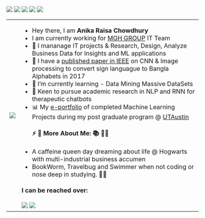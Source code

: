 
<img src ="https://gpvc.arturio.dev/RaisaAnika"> <img src = "https://img.shields.io/badge/Data Analysis-Lover- brightgreen) "> <img src = "https://img.shields.io/badge/NLP-Enthusiast- blueviolet) ">  <img src = "https://img.shields.io/badge/Research-Lover- brightgreen) "> <img src = "https://img.shields.io/badge/Experience-3+ years- yellow) "> 


<!-- 
<img src="https://c.tenor.com/-z2KfO5zAckAAAAC/hello-there-baby-yoda.gif">  -->
<table>
  <tr>
    <td><img src="https://c.tenor.com/KpgCUldoPo4AAAAi/caffeine-rush-decaf.gif"></td>
<!--     <td><img src="https://c.tenor.com/lUFliafCu_MAAAAC/hello.gif"></td> -->
<!--     <td> <img src = "https://tenor.com/8Rxp.gif"></td> -->
    <td>
      <ul>
        <li> Hey there, I am <strong> Anika Raisa Chowdhury </strong> </li>
        <li> I am currently working for <a href="https://wwww.mghgroup.com/">MGH GROUP</a> IT Team </li>
        <li> 💼 I mananage IT projects & Research, Design, Analyze Business Data for Insights and ML applications </li>
        <li>🔬 I have a <a href= "https://ieeexplore.ieee.org/author/37086325068">published paper in IEEE</a>  on CNN & Image processing to convert sign languague to Bangla Alphabets in 2017 </li>
        <li> 🌱 I’m currently learning - Data Mining Massive DataSets</li>
        <li> 🧐 Keen to pursue academic research in NLP and RNN for therapeutic chatbots</li>
        <li> 📊 My <a href= "https://eportfolio.greatlearning.in/anika-chowdhury ">e-portfolio</a> of completed Machine Learning Projects during my post graduate program @ <a href="https://www.mccombs.utexas.edu/execed/take-a-class/greatlearning">UTAustin</a> </li>
<!--         <br> -->
        <h4> ⚡ 👑 <strong> More About Me: </strong>  📚 🏊‍♀️ </h4>
        <li> A caffeine queen day dreaming about life @ Hogwarts with multi-industrial business accumen  </li>
        <li> BookWorm, Travelbug and Swimmer when not coding or nose deep in studying. 🤷‍♀️  </li>
      </ul>
        <h4>I can be reached over:</h4>
        <a href="mailto:raisaanika.3@gmail.com"><img src="https://img.icons8.com/color/48/000000/gmail--v2.png"/></a> 
        <a href="https://www.linkedin.com/in/anikaraisa/"><img src="https://img.icons8.com/color/48/000000/linkedin.png"/></a> 
    </td>
  </tr>
</table>

    
 
